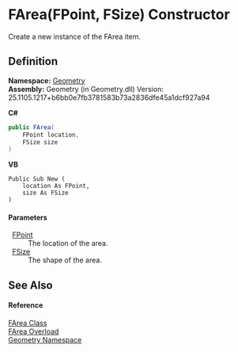 # FArea(FPoint, FSize) Constructor


Create a new instance of the FArea item.



## Definition
**Namespace:** <a href="eb409b48-e279-bdb4-daf3-3196b72d55a2.md">Geometry</a>  
**Assembly:** Geometry (in Geometry.dll) Version: 25.1105.1217+b6bb0e7fb3781583b73a2836dfe45a1dcf927a94

**C#**
``` C#
public FArea(
	FPoint location,
	FSize size
)
```
**VB**
``` VB
Public Sub New ( 
	location As FPoint,
	size As FSize
)
```



#### Parameters
<dl><dt>  <a href="477a6142-7b25-5977-263a-a8e4e3c4f582.md">FPoint</a></dt><dd>The location of the area.</dd><dt>  <a href="874ff940-d870-2c1b-9340-d4c6c7e3a9b8.md">FSize</a></dt><dd>The shape of the area.</dd></dl>

## See Also


#### Reference
<a href="bb9e7df7-af91-41d9-e4eb-f0500ec02002.md">FArea Class</a>  
<a href="0b3928ff-84a3-e8e8-6ce2-429cf4ad28ab.md">FArea Overload</a>  
<a href="eb409b48-e279-bdb4-daf3-3196b72d55a2.md">Geometry Namespace</a>  
